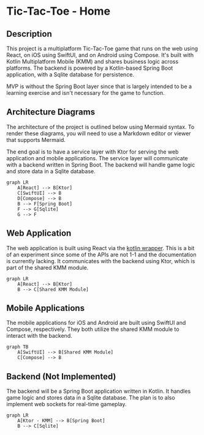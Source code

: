 # Tic-Tac-Toe - Home

## Description

This project is a multiplatform Tic-Tac-Toe game that runs on the web using React, on iOS using SwiftUI, and on Android
using Compose. It's built with Kotlin Multiplatform Mobile (KMM) and shares business logic across platforms. The backend
is powered by a Kotlin-based Spring Boot application, with a Sqlite database for persistence.

MVP is without the Spring Boot layer since that is largely intended to be a learning exercise and isn't necessary for
the game to function.

## Architecture Diagrams

The architecture of the project is outlined below using Mermaid syntax. To render these diagrams, you will need to use a
Markdown editor or viewer that supports Mermaid.

The end goal is to have a service layer with Ktor for serving the web application and mobile applications. The service
layer will communicate with a backend written in Spring Boot. The backend will handle game logic and store data in a
Sqlite database.

```mermaid
graph LR
    A[React] --> B[Ktor]
    C[SwiftUI] --> B
    D[Compose] --> B
    B --> F[Spring Boot]
    F --> G[Sqlite]
    G --> F
```

## Web Application

The web application is built using React via
the [kotlin wrapper](https://github.com/JetBrains/kotlin-wrappers/tree/pre.430). This is a bit of an experiment since
some of the APIs are not 1-1 and the documentation is currently lacking. It communicates with the backend using Ktor,
which is part of the shared KMM module.

```mermaid
graph LR
    A[React] --> B[Ktor]
    B --> C[Shared KMM Module]

```

## Mobile Applications

The mobile applications for iOS and Android are built using SwiftUI and Compose, respectively. They both utilize the
shared KMM module to interact with the backend.

```mermaid
graph TB
    A[SwiftUI] --> B[Shared KMM Module]
    C[Compose] --> B
```

## Backend (Not Implemented)

The backend will be a Spring Boot application written in Kotlin. It handles game logic and stores data in a Sqlite
database. The plan is to also implement web sockets for real-time gameplay.

```mermaid
graph LR
    A[Ktor - KMM] --> B[Spring Boot]
    B --> C[Sqlite]
```